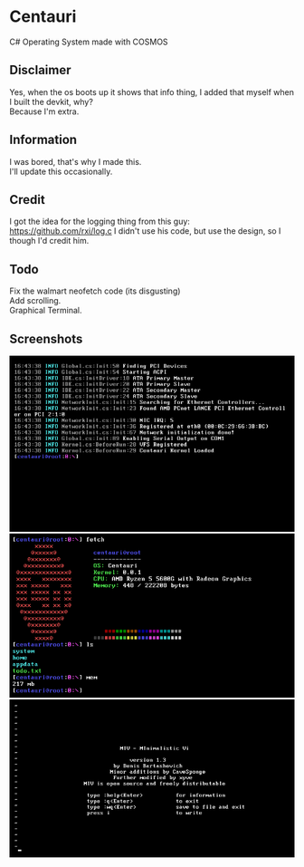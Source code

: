 # Centauri
C# Operating System made with COSMOS
## Disclaimer
Yes, when the os boots up it shows that info thing, I added that myself when I built the devkit, why?<br>
Because I'm extra.<br>
## Information
I was bored, that's why I made this.<br>
I'll update this occasionally.<br>
## Credit
I got the idea for the logging thing from this guy:<br>
https://github.com/rxi/log.c
I didn't use his code, but use the design, so I though I'd credit him.<br>
## Todo
Fix the walmart neofetch code (its disgusting) <br>
Add scrolling.<br>
Graphical Terminal.<br>
## Screenshots
![Alt text](Screenshots/onboot.png?raw=true "Boot")
![Alt text](Screenshots/commands.png?raw=true "Commands")
![Alt text](Screenshots/miv.png?raw=true "Editor")
